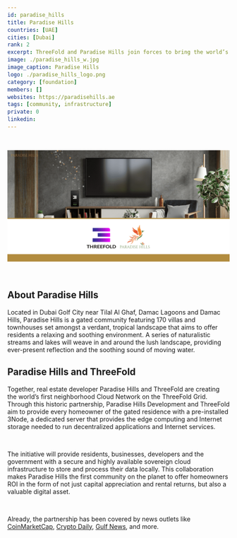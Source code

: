 ```yaml
---
id: paradise_hills
title: Paradise Hills
countries: [UAE]
cities: [Dubai]
rank: 2
excerpt: ThreeFold and Paradise Hills join forces to bring the world’s largest decentralized Internet Cloud powered by the ThreeFold Blockchain into homes.
image: ./paradise_hills_w.jpg
image_caption: Paradise Hills
logo: ./paradise_hills_logo.png
category: [foundation]
members: []
websites: https://paradisehills.ae
tags: [community, infrastructure]
private: 0
linkedin: 
---
```


<br/>

![Paradise Hills](./paradise_hills_image.png)

<br/>

## About Paradise Hills

Located in Dubai Golf City near Tilal Al Ghaf, Damac Lagoons and Damac Hills, Paradise Hills is a gated community featuring 170 villas and townhouses set amongst a verdant, tropical landscape that aims to offer residents a relaxing and soothing environment. A series of naturalistic streams and lakes will weave in and around the lush landscape, providing ever-present reflection and the soothing sound of moving water.

## Paradise Hills and ThreeFold

Together, real estate developer Paradise Hills and ThreeFold are creating the world’s first neighborhood Cloud Network on the ThreeFold Grid. Through this historic partnership, Paradise Hills Development and ThreeFold aim to provide every homeowner of the gated residence with a pre-installed 3Node, a dedicated server that provides the edge computing and Internet storage needed to run decentralized applications and Internet services. 

<br/>

The initiative will provide residents, businesses, developers and the government with a secure and highly available sovereign cloud infrastructure to store and process their data locally. This collaboration makes Paradise Hills the first community on the planet to offer homeowners ROI in the form of not just capital appreciation and rental returns, but also a valuable digital asset.

<br/>

Already, the partnership has been covered by news outlets like [CoinMarketCap](https://coinmarketcap.com/headlines/news/threefold-is-bringing-the-power-of-blockchain-and-the-decentralized-cloud-to-a-dubai-neighborhood/), [Crypto Daily](https://cryptodaily.co.uk/2022/03/threefold-is-bringing-the-power-of-blockchain-and-the-decentralized-cloud-to-a-dubai-neighborhood), [Gulf News](https://gulfnews.com/business/property/dubai-project-to-get-uaes-first-neighborhood-cloud-1.86253239), and more.

